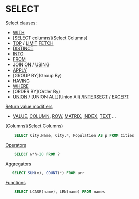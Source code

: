 # SELECT

Select clauses:

* [WITH](With)
* [SELECT columns](Select Columns)
* [TOP](Top) / [LIMIT](Limit) [FETCH](Fetch)
* [DISTINCT](Distinct)
* [INTO](Into)
* [FROM](From)
* [JOIN](Join) [ON](On) / [USING](Using)
* [APPLY](Apply)
* [GROUP BY](Group By)
* [HAVING](Having)
* [WHERE](Where)
* [ORDER BY](Order By)
* [UNION](Union) / [UNION ALL](Union All) /[INTERSECT](Intersect) / [EXCEPT](Except)

[Return value modifiers](Modifiers)
* [VALUE](Value), [COLUMN](Column), [ROW](Row), [MATRIX](Matrix), [INDEX](Index), [TEXT](Text) …

[Columns](Select Columns)
```sql
    SELECT City.Name, City.*, Population AS p FROM Cities
```
[Operators](Operators)
```sql
    SELECT w*h+20 FROM ?
```

[Aggregators](Aggregators)
```sql
   SELECT SUM(x), COUNT(*) FROM arr
```
[Functions](Functions)
```sql
    SELECT LCASE(name), LEN(name) FROM names
```
